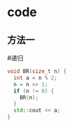 # code

## 方法一

#递归 

```c++
void BR(size_t n) {  
  int a = n % 2;  
  n = n >> 1;  
  if (n != 0) {  
    BR(n);  
  }  
  std::cout << a;  
}
```